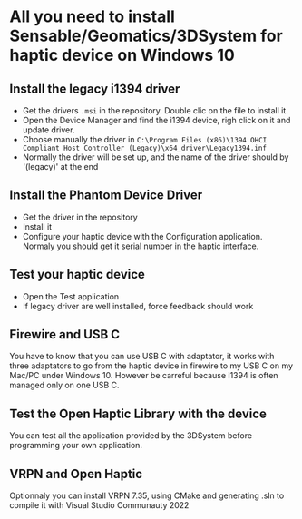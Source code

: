 # All you need to install Sensable/Geomatics/3DSystem for haptic device on Windows 10

## Install the legacy i1394 driver

- Get the drivers ```.msi``` in the repository. Double clic on the file to install it. 
- Open the Device Manager and find the i1394 device, righ click on it and update driver.
- Choose manually the driver in ```C:\Program Files (x86)\1394 OHCI Compliant Host Controller (Legacy)\x64_driver\Legacy1394.inf```
- Normally the driver will be set up, and the name of the driver should by '(legacy)' at the end
  
## Install the Phantom Device Driver
- Get the driver in the repository
- Install it
- Configure your haptic device with the Configuration application. Normaly you should get it serial number in the haptic interface.

## Test your haptic device
- Open the Test application
- If legacy driver are well installed, force feedback should work

## Firewire and USB C
You have to know that you can use USB C with adaptator, it works with three adaptators to go from the haptic device in firewire to my USB C on my Mac/PC under Windows 10. However be carreful because i1394 is often managed only on one USB C. 

## Test the Open Haptic Library with the device
You can test all the application provided by the 3DSystem before programming your own application.

## VRPN and Open Haptic
Optionnaly you can install VRPN 7.35, using CMake and generating .sln to compile it with Visual Studio Communauty 2022
